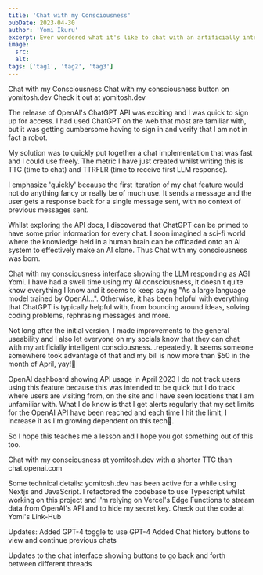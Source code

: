 ```yaml
---
title: 'Chat with my Consciousness'
pubDate: 2023-04-30
author: 'Yomi Ikuru'
excerpt: Ever wondered what it's like to chat with an artificially intelligent consciousness? I too wonder because this is really just ChatGPT in a disguise. Not bad but also not...
image:
  src:
  alt:
tags: ['tag1', 'tag2', 'tag3']
---
```


Chat with my Consciousness
Chat with my consciousness button on yomitosh.dev
Check it out at yomitosh.dev

The release of OpenAI's ChatGPT API was exciting and I was quick to sign up for access. I had used ChatGPT on the web that most are familiar with, but it was getting cumbersome having to sign in and verify that I am not in fact a robot.

My solution was to quickly put together a chat implementation that was fast and I could use freely. The metric I have just created whilst writing this is TTC (time to chat) and TTRFLR (time to receive first LLM response).

I emphasize 'quickly' because the first iteration of my chat feature would not do anything fancy or really be of much use. It sends a message and the user gets a response back for a single message sent, with no context of previous messages sent.

Whilst exploring the API docs, I discovered that ChatGPT can be primed to have some prior information for every chat. I soon imagined a sci-fi world where the knowledge held in a human brain can be offloaded onto an AI system to effectively make an AI clone. Thus Chat with my consciousness was born.

Chat with my consciousness interface showing the LLM responding as AGI Yomi.
I have had a swell time using my AI consciousness, it doesn't quite know everything I know and it seems to keep saying "As a large language model trained by OpenAI...". Otherwise, it has been helpful with everything that ChatGPT is typically helpful with, from bouncing around ideas, solving coding problems, rephrasing messages and more.

Not long after the initial version, I made improvements to the general useability and I also let everyone on my socials know that they can chat with my artificially intelligent consciousness...repeatedly. It seems someone somewhere took advantage of that and my bill is now more than $50 in the month of April, yay!🥹

OpenAI dashboard showing API usage in April 2023
I do not track users using this feature because this was intended to be quick but I do track where users are visiting from, on the site and I have seen locations that I am unfamiliar with. What I do know is that I get alerts regularly that my set limits for the OpenAI API have been reached and each time I hit the limit, I increase it as I'm growing dependent on this tech🥲.

So I hope this teaches me a lesson and I hope you got something out of this too.

Chat with my consciousness at yomitosh.dev with a shorter TTC than chat.openai.com

Some technical details:
yomitosh.dev has been active for a while using Nextjs and JavaScript. I refactored the codebase to use Typescript whilst working on this project and I'm relying on Vercel's Edge Functions to stream data from OpenAI's API and to hide my secret key. Check out the code at Yomi's Link-Hub

Updates:
Added GPT-4 toggle to use GPT-4
Added Chat history buttons to view and continue previous chats

Updates to the chat interface showing buttons to go back and forth between different threads
